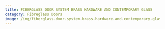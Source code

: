 ```yaml
---
title: FIBERGLASS DOOR SYSTEM BRASS HARDWARE AND CONTEMPORARY GLASS
category: Fibreglass Doors
image: /img/fiberglass-door-system-brass-hardware-and-contemporary-glass-1.jpg
---
```

